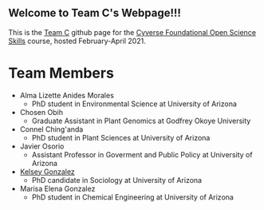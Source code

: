 ## Welcome to Team C's Webpage!!!


This is the [Team C](https://gzmarisa.github.io/TeamC) github page for the [Cyverse Foundational Open Science Skills](https://learning.cyverse.org/projects/foss/en/latest/index.html) course, hosted February-April 2021. 

# Team Members
- Alma Lizette Anides Morales
  - PhD student in Environmental Science at University of Arizona
- Chosen Obih
  - Graduate Assistant in Plant Genomics at Godfrey Okoye University
- Connel Ching'anda
  - PhD student in Plant Sciences at University of Arizona
- Javier Osorio
  - Assistant Professor in Goverment and Public Policy at University of Arizona
- [Kelsey Gonzalez](kelseygonzalez)
  - PhD candidate in Sociology  at University of Arizona
- Marisa Elena Gonzalez
  - PhD student in Chemical Engineering at University of Arizona


